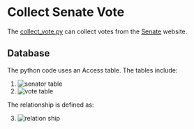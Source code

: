 # Collect Senate Vote

The [collect_vote.py](https://github.com/xbwei/Data-Mining-on-Social-Media/blob/master/collect_senate_vote/collect_vote.py) can collect votes from the [Senate](https://www.senate.gov/legislative/votes.htm) website.

## Database
The python code uses an Access table. The tables include:
1. ![senator table](https://github.com/xbwei/Data-Mining-on-Social-Media/blob/master/collect_senate_vote/vote_table.PNG)
2. ![vote table](https://github.com/xbwei/Data-Mining-on-Social-Media/blob/master/collect_senate_vote/vote_table.PNG)

The relationship is defined as:

3. ![relation ship](https://github.com/xbwei/Data-Mining-on-Social-Media/blob/master/collect_senate_vote/relationship.PNG)

